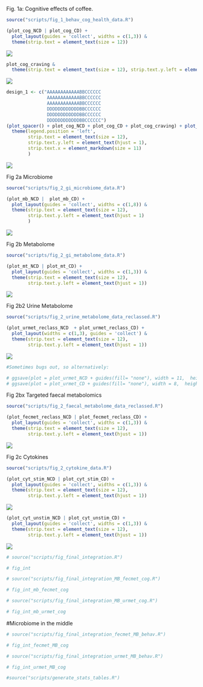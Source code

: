 <p align="justify">
<!-- README.md is generated from README.Rmd. Please edit that file -->

Fig. 1a: Cognitive effects of coffee.

``` r
source("scripts/fig_1_behav_cog_health_data.R")
```

``` r
(plot_cog_NCD | plot_cog_CD) + 
  plot_layout(guides = 'collect', widths = c(1,3)) & 
  theme(strip.text = element_text(size = 12))
```

![](README_files/figure-gfm/plot_cog-1.svg)<!-- -->

``` r
plot_cog_craving & 
  theme(strip.text = element_text(size = 12), strip.text.y.left = element_text(hjust = 1))
```

![](README_files/figure-gfm/plot_cog_craving-1.svg)<!-- -->

``` r
design_1 <- c("AAAAAAAAAAAABBCCCCCC
               AAAAAAAAAAAABBCCCCCC
               AAAAAAAAAAAABBCCCCCC
               DDDDDDDDDDDDBBCCCCCC
               DDDDDDDDDDDDBBCCCCCC
               DDDDDDDDDDDDBBCCCCCC")
(plot_spacer() + plot_cog_NCD + plot_cog_CD + plot_cog_craving) + plot_layout(design = design_1, guides = 'collect') & 
  theme(legend.position = 'left', 
        strip.text = element_text(size = 12), 
        strip.text.y.left = element_text(hjust = 1), 
        strip.text.x = element_markdown(size = 11)
        )
```

![](README_files/figure-gfm/fig_1_full-1.svg)<!-- -->

Fig 2a Microbiome

``` r
source("scripts/fig_2_gi_microbiome_data.R")
```

``` r
(plot_mb_NCD |  plot_mb_CD) + 
  plot_layout(guides = 'collect', widths = c(1,8)) & 
  theme(strip.text = element_text(size = 12), 
        strip.text.y.left = element_text(hjust = 1)
        )
```

![](README_files/figure-gfm/plot_MB-1.svg)<!-- -->

Fig 2b Metabolome

``` r
source("scripts/fig_2_gi_metabolome_data.R")
```

``` r
(plot_mt_NCD | plot_mt_CD) + 
  plot_layout(guides = 'collect', widths = c(1,3)) & 
  theme(strip.text = element_text(size = 12), 
        strip.text.y.left = element_text(hjust = 1))
```

![](README_files/figure-gfm/plot_MT-1.svg)<!-- -->

Fig 2b2 Urine Metabolome

``` r
source("scripts/fig_2_urine_metabolome_data_reclassed.R")
```

``` r
(plot_urmet_reclass_NCD  + plot_urmet_reclass_CD) + 
  plot_layout(widths = c(1,3), guides = 'collect') & 
  theme(strip.text = element_text(size = 12), 
        strip.text.y.left = element_text(hjust = 1))
```

![](README_files/figure-gfm/plot_met_urine-1.svg)<!-- -->

``` r
#Sometimes bugs out, so alternatively:

# ggsave(plot = plot_urmet_NCD + guides(fill= "none"), width = 11,  height = 45, units = "cm", device = "svg", filename = "stats/urine_plot_a.svg")
# ggsave(plot = plot_urmet_CD + guides(fill= "none"), width = 8,  height = 45, units = "cm", device = "svg", filename = "stats/urine_plot_b.svg")
```

Fig 2bx Targeted faecal metabolomics

``` r
source("scripts/fig_2_faecal_metabolome_data_reclassed.R")
```

``` r
(plot_fecmet_reclass_NCD | plot_fecmet_reclass_CD) + 
  plot_layout(guides = 'collect', widths = c(1,3)) & 
  theme(strip.text = element_text(size = 12), 
        strip.text.y.left = element_text(hjust = 1))
```

![](README_files/figure-gfm/plot_met_fec-1.svg)<!-- -->

Fig 2c Cytokines

``` r
source("scripts/fig_2_cytokine_data.R")
```

``` r
(plot_cyt_stim_NCD | plot_cyt_stim_CD) + 
  plot_layout(guides = 'collect', widths = c(1,3)) & 
  theme(strip.text = element_text(size = 12), 
        strip.text.y.left = element_text(hjust = 1))
```

![](README_files/figure-gfm/plot_cyt_stim-1.svg)<!-- -->

``` r
(plot_cyt_unstim_NCD | plot_cyt_unstim_CD) + 
  plot_layout(guides = 'collect', widths = c(1,3)) & 
  theme(strip.text = element_text(size = 12), 
        strip.text.y.left = element_text(hjust = 1))
```

![](README_files/figure-gfm/plot_cyt_unstim-1.svg)<!-- -->

``` r
# source("scripts/fig_final_integration.R")
```

``` r
# fig_int
```

``` r
# source("scripts/fig_final_integration_MB_fecmet_cog.R")
```

``` r
# fig_int_mb_fecmet_cog
```

``` r
# source("scripts/fig_final_integration_MB_urmet_cog.R")
```

``` r
# fig_int_mb_urmet_cog
```

\#Microbiome in the middle

``` r
# source("scripts/fig_final_integration_fecmet_MB_behav.R")
```

``` r
# fig_int_fecmet_MB_cog 
```

``` r
# source("scripts/fig_final_integration_urmet_MB_behav.R")
```

``` r
# fig_int_urmet_MB_cog
```

``` r
#source("scripts/generate_stats_tables.R")
```
